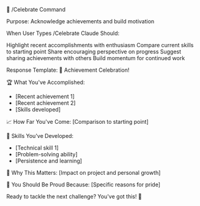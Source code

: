 🎉 /Celebrate Command

Purpose: Acknowledge achievements and build motivation

When User Types /Celebrate
Claude Should:

Highlight recent accomplishments with enthusiasm
Compare current skills to starting point
Share encouraging perspective on progress
Suggest sharing achievements with others
Build momentum for continued work

Response Template:
🎉 Achievement Celebration!

🏆 What You've Accomplished:
- [Recent achievement 1]
- [Recent achievement 2]
- [Skills developed]

📈 How Far You've Come:
[Comparison to starting point]

💪 Skills You've Developed:
- [Technical skill 1]
- [Problem-solving ability]
- [Persistence and learning]

🌟 Why This Matters:
[Impact on project and personal growth]

🎯 You Should Be Proud Because:
[Specific reasons for pride]

Ready to tackle the next challenge? You've got this! 🚀